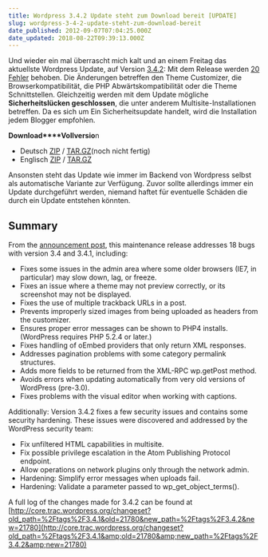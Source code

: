 ```yaml
---
title: Wordpress 3.4.2 Update steht zum Download bereit [UPDATE]
slug: wordpress-3-4-2-update-steht-zum-download-bereit
date_published: 2012-09-07T07:04:25.000Z
date_updated: 2018-08-22T09:39:13.000Z
---
```


Und wieder ein mal überrascht mich kalt und an einem Freitag das aktuellste Wordpress Update, auf Version [3.4.2](http://wordpress.org/news/2012/09/wordpress-3-4-2/): Mit dem Release werden [20 Fehler](http://core.trac.wordpress.org/query?status=closed&amp;resolution=fixed&amp;milestone=3.4.2&amp;group=resolution&amp;order=severity&amp;desc=1) behoben. Die Änderungen betreffen den Theme Customizer, die Browserkompatibilität, die PHP Abwärtskompatibilität oder die Theme Schnittstellen. Gleichzeitig werden mit dem Update mögliche **Sicherheitslücken geschlossen**, die unter anderem Multisite-Installationen betreffen. Da es sich um Ein Sicherheitsupdate handelt, wird die Installation jedem Blogger empfohlen.

**Download****Vollversio**n

- Deutsch [ZIP](http://de.wordpress.org/wordpress-3.4.2-de_DE.zip) / [TAR.GZ](http://de.wordpress.org/wordpress-3.4.2-de_DE.tar.gz)(noch nicht fertig)
- Englisch [ZIP](http://wordpress.org/latest.zip) / [TAR.GZ](http://wordpress.org/latest.tar.gz)

Ansonsten steht das Update wie immer im Backend von Wordpress selbst als automatische Variante zur Verfügung. Zuvor sollte allerdings immer ein Update durchgeführt werden, niemand haftet für eventuelle Schäden die durch ein Update entstehen könnten.

## Summary

From the [announcement post](http://wordpress.org/news/2012/09/wordpress-3-4-2/), this maintenance release addresses 18 bugs with version 3.4 and 3.4.1, including:

- Fixes some issues in the admin area where some older browsers (IE7, in particular) may slow down, lag, or freeze.
- Fixes an issue where a theme may not preview correctly, or its screenshot may not be displayed.
- Fixes the use of multiple trackback URLs in a post.
- Prevents improperly sized images from being uploaded as headers from the customizer.
- Ensures proper error messages can be shown to PHP4 installs. (WordPress requires PHP 5.2.4 or later.)
- Fixes handling of oEmbed providers that only return XML responses.
- Addresses pagination problems with some category permalink structures.
- Adds more fields to be returned from the XML-RPC wp.getPost method.
- Avoids errors when updating automatically from very old versions of WordPress (pre-3.0).
- Fixes problems with the visual editor when working with captions.

Additionally: Version 3.4.2 fixes a few security issues and contains some security hardening. These issues were discovered and addressed by the WordPress security team:

- Fix unfiltered HTML capabilities in multisite.
- Fix possible privilege escalation in the Atom Publishing Protocol endpoint.
- Allow operations on network plugins only through the network admin.
- Hardening: Simplify error messages when uploads fail.
- Hardening: Validate a parameter passed to wp_get_object_terms().

A full log of the changes made for 3.4.2 can be found at [http://core.trac.wordpress.org/changeset?old_path=%2Ftags%2F3.4.1&old=21780&new_path=%2Ftags%2F3.4.2&new=21780](http://core.trac.wordpress.org/changeset?old_path=%2Ftags%2F3.4.1&amp;old=21780&amp;new_path=%2Ftags%2F3.4.2&amp;new=21780)
